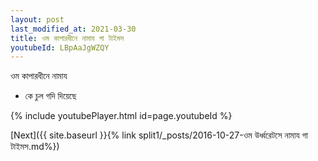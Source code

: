 ```yaml
---
layout: post
last_modified_at: 2021-03-30
title: ওম কাপারধীনে নামায গা টাইমস
youtubeId: LBpAaJgWZQY
---
```

 
 
 ওম কাপারধীনে নামায  
 
 -  কে চুল গদি দিয়েছে 
 
  
 
  
 
 
 
 
 
 


{% include youtubePlayer.html id=page.youtubeId %}
 
[Next]({{ site.baseurl }}{% link  split1/_posts/2016-10-27-ওম উর্ধ্বরেটসে নামায গা টাইমস.md%})
 
